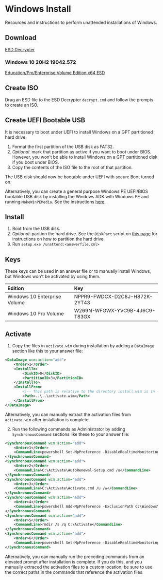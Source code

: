 Windows Install
===============

Resources and instructions to perform unattended installations of Windows.

Download
--------

[ESD Decrypter](httpsl://github.com/abbodi1406/WHD/raw/master/scripts/esd-decrypter-wimlib-56.7z)

### Windows 10 20H2 19042.572

[Education/Pro/Enterprise Volume Edition x64 ESD](http://dl.delivery.mp.microsoft.com/filestreamingservice/files/b65f7de0-5fd8-415b-92ed-cccd44632062/19042.572.201009-1947.20h2_release_svc_refresh_CLIENTBUSINESS_VOL_x64FRE_es-es.esd)

Create ISO
----------

Drag an ESD file to the ESD Decrypter `decrypt.cmd` and follow the prompts to create an ISO.

Create UEFI Bootable USB
------------------------

It is necessary to boot under UEFI to install Windows on a GPT partitioned hard drive.

1. Format the first partition of the USB disk as FAT32.
2. *Optional*: mark that partition as active if you want to boot under BIOS. However, you won't be able to install Windows on a GPT partitioned disk if you boot under BIOS.
3. Copy the contents of the ISO file to the root of that partition.

The USB disk should now be bootable under UEFI with secure Boot turned on.

Alternatively, you can create a general purpose Windows PE UEFI/BIOS bootable USB disk by installing the Windows ADK with Windows PE and running `MakeWinPEMedia`. See the instructions [here](https://docs.microsoft.com/en-us/windows-hardware/manufacture/desktop/winpe-create-usb-bootable-drive).

Install
-------

1. Boot from the USB disk.
2. *Optional*: parition the hard drive. See the `DiskPart` script on [this page](https://docs.microsoft.com/en-us/windows-hardware/manufacture/desktop/configure-uefigpt-based-hard-drive-partitions) for instructions on how to partition the hard drive.
3. Run `setup.exe /unattend:<answerfile.xml>`

Keys
----

These keys can be used in an answer file or to manually install Windows, but Windows won't be activated by using them.

| Edition | Key |
| :------ | :-- |
| Windows 10 Enterprise Volume | NPPR9-FWDCX-D2C8J-H872K-2YT43 |
| Windows 10 Pro Volume | W269N-WFGWX-YVC9B-4J6C9-T83GX |

Activate
--------

1. Copy the files in `activate.wim` during installation by adding a `DataImage` section like this to your answer file:
```xml
<DataImage wcm:action="add">
    <Order>1</Order>
    <InstallTo>
        <DiskID>0</DiskID>
        <PartitionID>3</PartitionID>
    </InstallTo>
    <InstallFrom>
        <!-- This path is relative to the directory install.wim is in -->
        <Path>..\..\activate.wim</Path>
    </InstallFrom>
</DataImage>
```
Alternatively, you can manually extract the activation files from `activate.wim` after installation is complete.

2. Run the following commands as Administrator by adding `SynchronousCommand` sections like these to your answer file:
```xml
<SynchronousCommand wcm:action="add">
    <Order>1</Order>
    <CommandLine>powershell Set-MpPreference -DisableRealtimeMonitoring $true</CommandLine>
</SynchronousCommand>
<SynchronousCommand wcm:action="add">
    <Order>2</Order>
    <CommandLine>C:\Activate\AutoRenewal-Setup.cmd /u</CommandLine>
</SynchronousCommand>
<SynchronousCommand wcm:action="add">
    <Order>3</Order>
    <CommandLine>C:\Activate\Activate.cmd /u /w</CommandLine>
</SynchronousCommand>
<SynchronousCommand wcm:action="add">
    <Order>4</Order>
    <CommandLine>powershell Add-MpPreference -ExclusionPath C:\Windows\System32\SppExtComObjHook.dll</CommandLine>
</SynchronousCommand>
<SynchronousCommand wcm:action="add">
    <Order>5</Order>
    <CommandLine>rmdir /s /q C:\Activate</CommandLine>
</SynchronousCommand>
<SynchronousCommand wcm:action="add">
    <Order>6</Order>
    <CommandLine>powershell Set-MpPreference -DisableRealtimeMonitoring $false</CommandLine>
</SynchronousCommand>
```
Alternatively, you can manually run the preceding commands from an elevated prompt after installation is complete. If you do this, and you manually extraced the activation files to a custom location, be sure to use the correct paths in the commands that reference the activation files.

